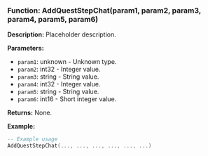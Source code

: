 ### Function: AddQuestStepChat(param1, param2, param3, param4, param5, param6)

**Description:**
Placeholder description.

**Parameters:**
- `param1`: unknown - Unknown type.
- `param2`: int32 - Integer value.
- `param3`: string - String value.
- `param4`: int32 - Integer value.
- `param5`: string - String value.
- `param6`: int16 - Short integer value.

**Returns:** None.

**Example:**

```lua
-- Example usage
AddQuestStepChat(..., ..., ..., ..., ..., ...)
```
